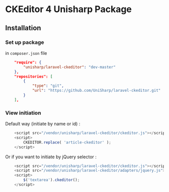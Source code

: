 CKEditor 4 Unisharp Package
=====================

## Installation

### Set up package

in `composer.json` file

```json
    "require": {
        "unisharp/laravel-ckeditor": "dev-master"
    },
    "repositories": [
        {
            "type": "git",
            "url": "https://github.com/UniSharp/laravel-ckeditor.git"
        }
    ],
```

### View initiation

Default way (initiate by name or id) :

```javascript
    <script src="/vendor/unisharp/laravel-ckeditor/ckeditor.js"></script>
    <script>
        CKEDITOR.replace( 'article-ckeditor' );
    </script>
```

Or if you want to initiate by jQuery selector :

```javascript
    <script src="/vendor/unisharp/laravel-ckeditor/ckeditor.js"></script>
    <script src="/vendor/unisharp/laravel-ckeditor/adapters/jquery.js"></script>
    <script>
        $('textarea').ckeditor();
    </script>
```
